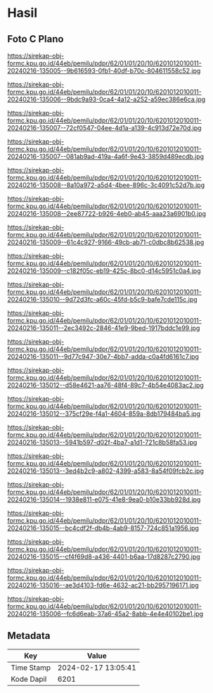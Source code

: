 # Hasil

## Foto C Plano

https://sirekap-obj-formc.kpu.go.id/44eb/pemilu/pdpr/62/01/01/20/10/6201012010011-20240216-135005--9b616593-0fb1-40df-b70c-804611558c52.jpg

https://sirekap-obj-formc.kpu.go.id/44eb/pemilu/pdpr/62/01/01/20/10/6201012010011-20240216-135006--9bdc9a93-0ca4-4a12-a252-a59ec386e6ca.jpg

https://sirekap-obj-formc.kpu.go.id/44eb/pemilu/pdpr/62/01/01/20/10/6201012010011-20240216-135007--72cf0547-04ee-4d1a-a139-4c913d72e70d.jpg

https://sirekap-obj-formc.kpu.go.id/44eb/pemilu/pdpr/62/01/01/20/10/6201012010011-20240216-135007--081ab9ad-419a-4a6f-9e43-3859d489ecdb.jpg

https://sirekap-obj-formc.kpu.go.id/44eb/pemilu/pdpr/62/01/01/20/10/6201012010011-20240216-135008--8a10a972-a5d4-4bee-896c-3c4091c52d7b.jpg

https://sirekap-obj-formc.kpu.go.id/44eb/pemilu/pdpr/62/01/01/20/10/6201012010011-20240216-135008--2ee87722-b926-4eb0-ab45-aaa23a6901b0.jpg

https://sirekap-obj-formc.kpu.go.id/44eb/pemilu/pdpr/62/01/01/20/10/6201012010011-20240216-135009--61c4c927-9166-49cb-ab71-c0dbc8b62538.jpg

https://sirekap-obj-formc.kpu.go.id/44eb/pemilu/pdpr/62/01/01/20/10/6201012010011-20240216-135009--c182f05c-eb19-425c-8bc0-d14c5951c0a4.jpg

https://sirekap-obj-formc.kpu.go.id/44eb/pemilu/pdpr/62/01/01/20/10/6201012010011-20240216-135010--9d72d3fc-a60c-45fd-b5c9-bafe7cde115c.jpg

https://sirekap-obj-formc.kpu.go.id/44eb/pemilu/pdpr/62/01/01/20/10/6201012010011-20240216-135011--2ec3492c-2846-41e9-9bed-1917bddc1e99.jpg

https://sirekap-obj-formc.kpu.go.id/44eb/pemilu/pdpr/62/01/01/20/10/6201012010011-20240216-135011--9d77c947-30e7-4bb7-adda-c0a4fd6161c7.jpg

https://sirekap-obj-formc.kpu.go.id/44eb/pemilu/pdpr/62/01/01/20/10/6201012010011-20240216-135012--d58e4621-aa76-48f4-89c7-4b54e4083ac2.jpg

https://sirekap-obj-formc.kpu.go.id/44eb/pemilu/pdpr/62/01/01/20/10/6201012010011-20240216-135012--375cf29e-f4a1-4604-859a-8db179484ba5.jpg

https://sirekap-obj-formc.kpu.go.id/44eb/pemilu/pdpr/62/01/01/20/10/6201012010011-20240216-135013--5941b597-d02f-4ba7-a1d1-721c8b58fa53.jpg

https://sirekap-obj-formc.kpu.go.id/44eb/pemilu/pdpr/62/01/01/20/10/6201012010011-20240216-135013--3ed4b2c9-a802-4399-a583-8a54f09fcb2c.jpg

https://sirekap-obj-formc.kpu.go.id/44eb/pemilu/pdpr/62/01/01/20/10/6201012010011-20240216-135014--1938e811-e075-41e8-9ea0-b10e33bb928d.jpg

https://sirekap-obj-formc.kpu.go.id/44eb/pemilu/pdpr/62/01/01/20/10/6201012010011-20240216-135015--bc4cdf2f-db4b-4ab9-8157-724c851a1956.jpg

https://sirekap-obj-formc.kpu.go.id/44eb/pemilu/pdpr/62/01/01/20/10/6201012010011-20240216-135015--cf4f69d8-a436-4401-b6aa-17d8287c2790.jpg

https://sirekap-obj-formc.kpu.go.id/44eb/pemilu/pdpr/62/01/01/20/10/6201012010011-20240216-135016--ae3d4103-fd6e-4632-ac21-bb2957196171.jpg

https://sirekap-obj-formc.kpu.go.id/44eb/pemilu/pdpr/62/01/01/20/10/6201012010011-20240216-135006--fc6d6eab-37a6-45a2-8abb-4e4e40102be1.jpg


## Metadata

| Key        | Value               |
| ---------- | ------------------- |
| Time Stamp | 2024-02-17 13:05:41 |
| Kode Dapil | 6201                |




